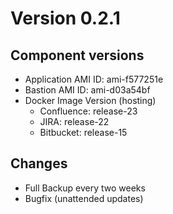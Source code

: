 # Version 0.2.1
## Component versions
* Application AMI ID: ami-f577251e
* Bastion AMI ID: ami-d03a54bf
* Docker Image Version (hosting)
    * Confluence: release-23
    * JIRA: release-22
    * Bitbucket: release-15

## Changes
* Full Backup every two weeks
* Bugfix (unattended updates)
